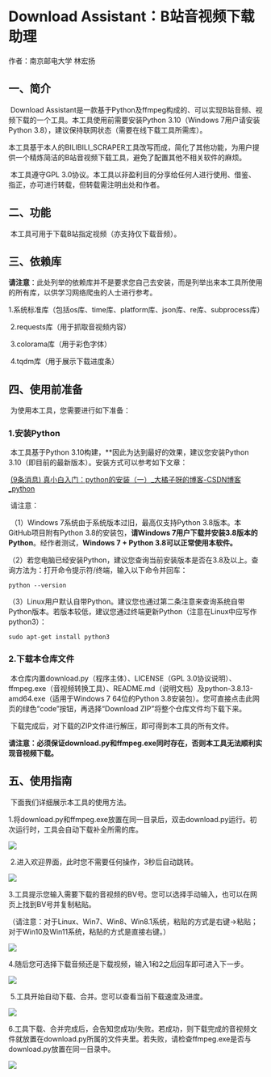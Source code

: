 # Download Assistant：B站音视频下载助理

作者：南京邮电大学 林宏扬

## 一、简介

​	Download Assistant是一款基于Python及ffmpeg构成的、可以实现B站音频、视频下载的一个工具。本工具使用前需要安装Python 3.10（Windows 7用户请安装Python 3.8），建议保持联网状态（需要在线下载工具所需库）。

​	本工具基于本人的BILIBILI_SCRAPER工具改写而成，简化了其他功能，为用户提供一个精炼简洁的B站音视频下载工具，避免了配置其他不相关软件的麻烦。

​	本工具遵守GPL 3.0协议。本工具以非盈利目的分享给任何人进行使用、借鉴、指正，亦可进行转载，但转载需注明出处和作者。

## 二、功能

​	本工具可用于下载B站指定视频（亦支持仅下载音频）。

## 三、依赖库

​	**请注意**：此处列举的依赖库并不是要求您自己去安装，而是列举出来本工具所使用的所有库，以供学习网络爬虫的人士进行参考。

​	1.系统标准库（包括os库、time库、platform库、json库、re库、subprocess库）

​	2.requests库（用于抓取音视频内容）

​	3.colorama库（用于彩色字体）

​	4.tqdm库（用于展示下载进度条）

## 四、使用前准备

​	为使用本工具，您需要进行如下准备：

### 1.安装Python

​	本工具基于Python 3.10构建，**因此为达到最好的效果，建议您安装Python 3.10（即目前的最新版本）。安装方式可以参考如下文章：

​	[(9条消息) 真小白入门：python的安装（一）_大橘子呀的博客-CSDN博客_python](https://blog.csdn.net/nmjuzi/article/details/79075736)		

​	请注意：

​		（1）Windows 7系统由于系统版本过旧，最高仅支持Python 3.8版本。本GitHub项目附有Python 3.8的安装包，**请Windows 7用户下载并安装3.8版本的Python**。经作者测试，**Windows 7 + Python 3.8可以正常使用本软件。**

​		（2）若您电脑已经安装Python，建议您查询当前安装版本是否在3.8及以上。查询方法为：打开命令提示符/终端，输入以下命令并回车：

```shell
python --version
```

​		（3）Linux用户默认自带Python。建议您也通过第二条注意来查询系统自带Python版本。若版本较低，建议您通过终端更新Python（注意在Linux中应写作python3）：

```shell
sudo apt-get install python3
```

### 2.下载本仓库文件

​	本仓库内置download.py（程序主体）、LICENSE（GPL 3.0协议说明）、ffmpeg.exe（音视频转换工具）、README.md（说明文档）及python-3.8.13-amd64.exe（适用于Windows 7 64位的Python 3.8安装包）。您可直接点击此网页的绿色“code”按钮，再选择“Download ZIP”将整个仓库文件均下载下来。

​	下载完成后，对下载的ZIP文件进行解压，即可得到本工具的所有文件。

​	**请注意：必须保证download.py和ffmpeg.exe同时存在，否则本工具无法顺利实现音视频下载。**

## 五、使用指南

​	下面我们详细展示本工具的使用方法。

​	1.将download.py和ffmpeg.exe放置在同一目录后，双击download.py运行。初次运行时，工具会自动下载补全所需的库。

![](https://github.com/johnlimit/Bilibili-Download-Assistant/blob/main/pic/pic1.PNG?raw=true)

​	2.进入欢迎界面，此时您不需要任何操作，3秒后自动跳转。

![](https://github.com/johnlimit/Bilibili-Download-Assistant/blob/main/pic/pic2.PNG?raw=true)

​	3.工具提示您输入需要下载的音视频的BV号。您可以选择手动输入，也可以在网页上找到BV号并复制粘贴。

​		（请注意：对于Linux、Win7、Win8、Win8.1系统，粘贴的方式是右键->粘贴；对于Win10及Win11系统，粘贴的方式是直接右键。）

![](https://github.com/johnlimit/Bilibili-Download-Assistant/blob/main/pic/pic3.png?raw=true)

​	4.随后您可选择下载音频还是下载视频，输入1和2之后回车即可进入下一步。

![](https://github.com/johnlimit/Bilibili-Download-Assistant/blob/main/pic/pic4.PNG?raw=true)

​	5.工具开始自动下载、合并。您可以查看当前下载速度及进度。

![](https://github.com/johnlimit/Bilibili-Download-Assistant/blob/main/pic/pic5.PNG?raw=true)

​	6.工具下载、合并完成后，会告知您成功/失败。若成功，则下载完成的音视频文件就放置在download.py所属的文件夹里。若失败，请检查ffmpeg.exe是否与download.py放置在同一目录中。

![](https://github.com/johnlimit/Bilibili-Download-Assistant/blob/main/pic/pic6.PNG?raw=true)
